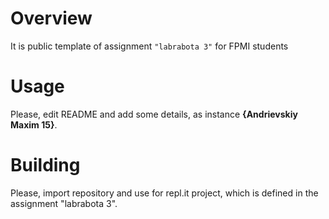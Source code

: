 # Overview

It is public template of assignment `"labrabota 3"` for FPMI students

# Usage

Please, edit README and add some details, as instance **{Andrievskiy Maxim 15}**.

# Building

Please, import repository and use for repl.it project, which is defined in the assignment "labrabota 3".
